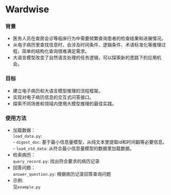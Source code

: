 # Wardwise

### 背景
* 医务人员在查房会诊等临床行为中需要频繁查询患者的检查结果和进展情况。
* 从电子病历里查找信息时，会涉及时间条件、逻辑条件、术语标准化等推理过程，简单的结构化查询很难满足需求。
* 大语言模型改变了自然语言处理的任务逻辑，可以探索新的思路下的应用机会。


### 目标
* 建立电子病历和大语言模型推理的流程框架。
* 实现对电子病历信息的交互式问答接口。
* 探索不同场景和领域内使用大模型推理的最佳实践。


### 使用方法
* 加载数据：  
    `load_data.py`:  
        - `digest_doc`: 基于最小信息量模型，从纯文本里提取id和时间戳等必要信息。  
        - `load_std_data`: 从符合最小信息量模型的数据里加载数据。  
* 检索病历：  
    `query_record.py`: 找出符合要求的病历记录  
* 回答问题：  
    `answer_question.py`: 根据病历记录回答查询问题  
* 示例:  
见`example.py`
